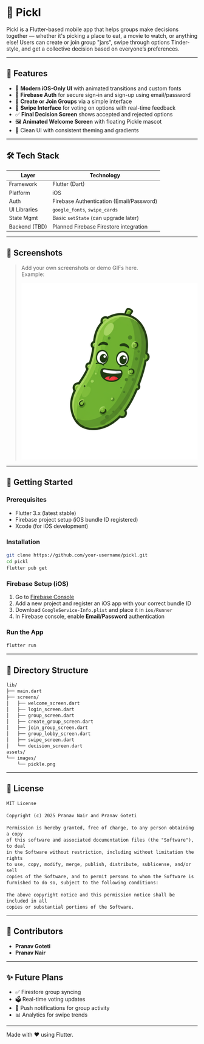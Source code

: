 # 🥒 Pickl

Pickl is a Flutter-based mobile app that helps groups make decisions together — whether it's picking a place to eat, a movie to watch, or anything else! Users can create or join group "jars", swipe through options Tinder-style, and get a collective decision based on everyone’s preferences.

---

## 🚀 Features

- 📱 **Modern iOS-Only UI** with animated transitions and custom fonts  
- 🔐 **Firebase Auth** for secure sign-in and sign-up using email/password  
- 🫙 **Create or Join Groups** via a simple interface  
- 🫳 **Swipe Interface** for voting on options with real-time feedback  
- ✅ **Final Decision Screen** shows accepted and rejected options  
- 🖼️ **Animated Welcome Screen** with floating Pickle mascot  
- 🌈 Clean UI with consistent theming and gradients

---

## 🛠️ Tech Stack

| Layer         | Technology                             |
|---------------|-----------------------------------------|
| Framework     | Flutter (Dart)                          |
| Platform      | iOS                                     |
| Auth          | Firebase Authentication (Email/Password)|
| UI Libraries  | `google_fonts`, `swipe_cards`           |
| State Mgmt    | Basic `setState` (can upgrade later)    |
| Backend (TBD) | Planned Firebase Firestore integration  |

---

## 📸 Screenshots

> Add your own screenshots or demo GIFs here.  
> Example:
>
> ![Welcome Screen](assets/images/pickle.png)

---

## 🔧 Getting Started

### Prerequisites

- Flutter 3.x (latest stable)
- Firebase project setup (iOS bundle ID registered)
- Xcode (for iOS development)

### Installation

```bash
git clone https://github.com/your-username/pickl.git
cd pickl
flutter pub get
```

### Firebase Setup (iOS)

1. Go to [Firebase Console](https://console.firebase.google.com)
2. Add a new project and register an iOS app with your correct bundle ID
3. Download `GoogleService-Info.plist` and place it in `ios/Runner`
4. In Firebase console, enable **Email/Password** authentication

### Run the App

```bash
flutter run
```

---

## 📂 Directory Structure

```
lib/
├── main.dart
├── screens/
│   ├── welcome_screen.dart
│   ├── login_screen.dart
│   ├── group_screen.dart
│   ├── create_group_screen.dart
│   ├── join_group_screen.dart
│   ├── group_lobby_screen.dart
│   ├── swipe_screen.dart
│   └── decision_screen.dart
assets/
└── images/
    └── pickle.png
```

---

## 📜 License

```
MIT License

Copyright (c) 2025 Pranav Nair and Pranav Goteti

Permission is hereby granted, free of charge, to any person obtaining a copy
of this software and associated documentation files (the "Software"), to deal
in the Software without restriction, including without limitation the rights
to use, copy, modify, merge, publish, distribute, sublicense, and/or sell
copies of the Software, and to permit persons to whom the Software is
furnished to do so, subject to the following conditions:

The above copyright notice and this permission notice shall be included in all
copies or substantial portions of the Software.
```

---

## 🤝 Contributors

- **Pranav Goteti**
- **Pranav Nair**

---

## ✨ Future Plans

- ✅ Firestore group syncing
- 🗳️ Real-time voting updates
- 🔔 Push notifications for group activity
- 📊 Analytics for swipe trends

---

Made with ❤️ using Flutter.
